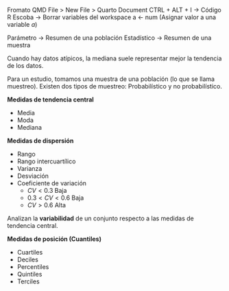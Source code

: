 Fromato QMD
File > New File > Quarto Document
CTRL + ALT + I -> Código R
Escoba -> Borrar variables del workspace
a <- num (Asignar valor a una variable $a$)

Parámetro -> Resumen de una población
Estadístico -> Resumen de una muestra

Cuando hay datos atípicos, la mediana suele representar mejor la tendencia de los datos.

Para un estudio, tomamos una muestra de una población (lo que se llama muestreo). Existen dos tipos de muestreo: Probabilístico y no probabilístico.

**Medidas de tendencia central**
- Media
- Moda
- Mediana

**Medidas de dispersión**
- Rango
- Rango intercuartílico
- Varianza
- Desviación
- Coeficiente de variación
	- $CV<0.3$ Baja
	- $0.3<CV<0.6$ Baja
	- $CV>0.6$ Alta

Analizan la **variabilidad** de un conjunto respecto a las medidas de tendencia central.

**Medidas de posición (Cuantiles)**
- Cuartiles
- Deciles
- Percentiles
- Quintiles
- Terciles